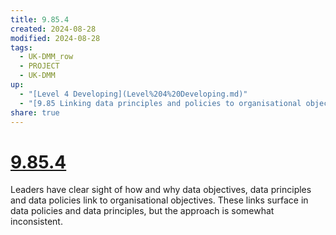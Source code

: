 ```yaml
---
title: 9.85.4
created: 2024-08-28
modified: 2024-08-28
tags:
  - UK-DMM_row
  - PROJECT
  - UK-DMM
up:
  - "[Level 4 Developing](Level%204%20Developing.md)"
  - "[9.85 Linking data principles and policies to organisational objectives](9.85%20Linking%20data%20principles%20and%20policies%20to%20organisational%20objectives.md)"
share: true
---
```

# [9.85.4](9.85.4.md)

Leaders have clear sight of how and why data objectives, data principles and data policies link to organisational objectives. These links surface in data policies and data principles, but the approach is somewhat inconsistent.
